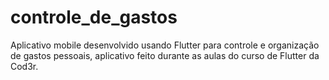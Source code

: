# controle_de_gastos
Aplicativo mobile desenvolvido usando Flutter para controle e organização de gastos pessoais, aplicativo feito durante as aulas do curso de Flutter da Cod3r.
